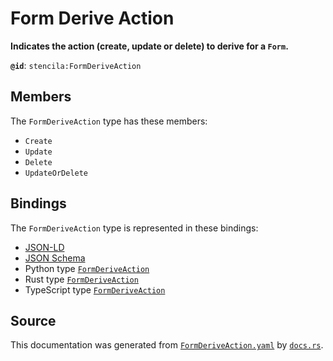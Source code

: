 # Form Derive Action

**Indicates the action (create, update or delete) to derive for a `Form`.**

**`@id`**: `stencila:FormDeriveAction`

## Members

The `FormDeriveAction` type has these members:

- `Create`
- `Update`
- `Delete`
- `UpdateOrDelete`

## Bindings

The `FormDeriveAction` type is represented in these bindings:

- [JSON-LD](https://stencila.dev/FormDeriveAction.jsonld)
- [JSON Schema](https://stencila.dev/FormDeriveAction.schema.json)
- Python type [`FormDeriveAction`](https://github.com/stencila/stencila/blob/main/python/stencila/types/form_derive_action.py)
- Rust type [`FormDeriveAction`](https://github.com/stencila/stencila/blob/main/rust/schema/src/types/form_derive_action.rs)
- TypeScript type [`FormDeriveAction`](https://github.com/stencila/stencila/blob/main/typescript/src/types/FormDeriveAction.ts)

## Source

This documentation was generated from [`FormDeriveAction.yaml`](https://github.com/stencila/stencila/blob/main/schema/FormDeriveAction.yaml) by [`docs.rs`](https://github.com/stencila/stencila/blob/main/rust/schema-gen/src/docs.rs).